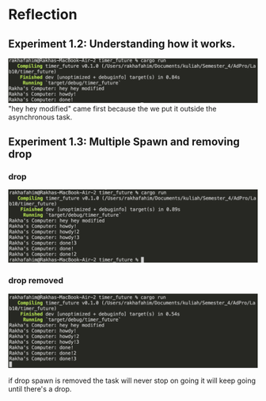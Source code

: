 # Reflection

## Experiment 1.2: Understanding how it works.
<img src="images/image1.png">
"hey hey modified" came first because the we put it outside the asynchronous task.

## Experiment 1.3: Multiple Spawn and removing drop
### drop
<img src="images/image2.png">

### drop removed
<img src="images/image3.png">

if drop spawn is removed the task will never stop on going it will keep going until there's a drop.